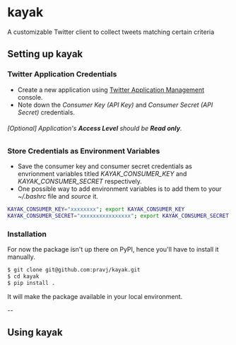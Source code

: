 # kayak
A customizable Twitter client to collect tweets matching certain criteria

## Setting up kayak

### Twitter Application Credentials

* Create a new application using [Twitter Application Management](https://apps.twitter.com/) console.
* Note down the *Consumer Key (API Key)* and *Consumer Secret (API Secret)* credentials.

###### [Optional] Application's **Access Level** should be **Read only**.

### Store Credentials as Environment Variables

* Save the consumer key and consumer secret credentials as envrionment variables titled *KAYAK_CONSUMER_KEY* and *KAYAK_CONSUMER_SECRET* respectively.
* One possible way to add environment variables is to add them to your *~/.bashrc* file and *source* it.

```bash
KAYAK_CONSUMER_KEY="xxxxxxxx"; export KAYAK_CONSUMER_KEY
KAYAK_CONSUMER_SECRET="xxxxxxxxxxxxxxxx"; export KAYAK_CONSUMER_SECRET
```

### Installation

For now the package isn't up there on PyPI, hence you'll have to install it manually.

```bash
$ git clone git@github.com:pravj/kayak.git
$ cd kayak
$ pip install .
```

It will make the package available in your local environment.

--

## Using kayak

